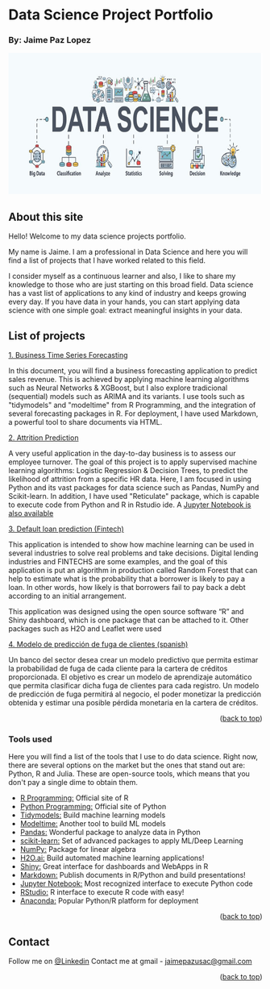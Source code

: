 # Data Science Project Portfolio
### By: Jaime Paz Lopez


<img src="https://github.com/dataversenomad/datascience/blob/main/images/ds.jpg" width="1500" height="280">


<!-- DESCRIPTION -->
## About this site

Hello! Welcome to my data science projects portfolio.

My name is Jaime. I am a professional in Data Science and here you will find a list of projects that I have worked related to this field.

I consider myself as a continuous learner and also, I like to share my knowledge to those who are just starting on this broad field. Data science has a vast list of applications to any kind of industry and keeps growing every day. If you have data in your hands, you can start applying data science with one simple goal: extract meaningful insights in your data.

<!-- Projects -->
## List of projects


[1. Business Time Series Forecasting](https://dataversenomad.github.io/business_forecasting/) 

In this document, you will find a business forecasting application to predict sales revenue. This is achieved by applying machine learning algorithms such as Neural Networks & XGBoost, but I also explore tradicional (sequential) models such as ARIMA and its variants. I use tools such as "tidymodels" and "modeltime" from R Programming, and the integration of several forecasting packages in R. For deployment, I have used Markdown, a powerful tool to share documents via HTML.

[2. Attrition Prediction](https://dataversenomad.github.io/attrition/) 

A very useful application in the day-to-day business is to assess our employee turnover. The goal of this project is to apply supervised machine learning algorithms: Logistic Regression & Decision Trees, to predict the likelihood of attrition from a specific HR data. Here, I am focused in using Python and its vast packages for data science such as Pandas, NumPy and Scikit-learn. In addition, I have used "Reticulate" package, which is capable to execute code from Python and R in Rstudio ide. A [Jupyter Notebook is also available](https://github.com/dataversenomad/datascience/blob/main/projects/attrition/Attrition.ipynb)

[3. Default loan prediction (Fintech)](https://analyticsdiscovery.net/LendingCompany/) 

This application is intended to show how machine learning can be used in several industries to solve real problems and take decisions. Digital lending industries and FINTECHS are some examples, and the goal of this application is put an algorithm in production called Random Forest that can help to estimate what is the probability that a borrower is likely to pay a loan. In other words, how likely is that borrowers fail to pay back a debt according to an initial arrangement.

This application was designed using the open source software “R” and Shiny dashboard, which is one package that can be attached to it. Other packages such as H2O and Leaflet were used

[4. Modelo de predicción de fuga de clientes (spanish)](https://dataversenomad.github.io/loan_default/) 

Un banco del sector desea crear un modelo predictivo que permita estimar la probabilidad de fuga de cada cliente para la cartera de créditos proporcionada. 
El objetivo es crear un modelo de aprendizaje automático que permita clasificar dicha fuga de clientes para cada registro.
Un modelo de predicción de fuga permitirá al negocio, el poder monetizar la predicción obtenida y estimar una posible pérdida monetaria en la cartera de créditos. 

<p align="right">(<a href="#top">back to top</a>)</p>

### Tools used

Here you will find a list of the tools that I use to do data science. Right now, there are several options on the market but the ones that stand out are: Python, R and Julia. These are open-source tools, which means that you don't pay a single dime to obtain them. 

* [R Programming:](https://www.r-project.org/) Official site of R 
* [Python Programming:](https://www.python.org/) Official site of Python
* [Tidymodels:](https://www.tidymodels.org/) Build machine learning models
* [Modeltime:](https://business-science.github.io/modeltime/) Another tool to build ML models
* [Pandas:](https://pandas.pydata.org/) Wonderful package to analyze data in Python
* [scikit-learn:](https://scikit-learn.org/stable/) Set of advanced packages to apply ML/Deep Learning
* [NumPy:](https://numpy.org/) Package for linear algebra
* [H2O.ai:](https://docs.h2o.ai/) Build automated machine learning applications!
* [Shiny:](https://shiny.rstudio.com/) Great interface for dashboards and WebApps in R
* [Markdown:](https://rmarkdown.rstudio.com/) Publish documents in R/Python and build presentations!
* [Jupyter Notebook:](https://jupyter.org/) Most recognized interface to execute Python code
* [RStudio:](https://www.rstudio.com/) R interface to execute R code with easy!
* [Anaconda:](https://www.anaconda.com/) Popular Python/R platform for deployment
<p align="right">(<a href="#top">back to top</a>)</p>

<!-- CONTACT -->
## Contact

Follow me on   [@Linkedin](https://www.linkedin.com/in/jaime-paz-lopez/) 
Contact me at gmail [](https://www.google.com/intl/es/gmail/about/) - jaimepazusac@gmail.com


<p align="right">(<a href="#top">back to top</a>)</p>

